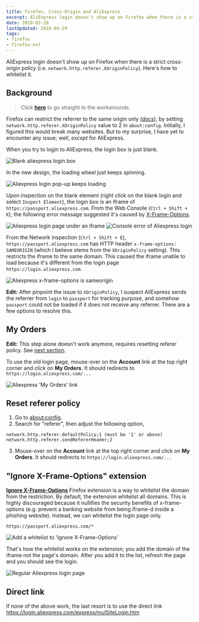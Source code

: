 ```yaml
---
title: Firefox, Cross-Origin and AliExpress
excerpt: AliExpress login doesn't show up on Firefox when there is a strict cross-origin policy.
date: 2019-02-28
lastUpdated: 2019-04-29
tags:
- firefox
- firefox-ext
---
```


AliExpress login doesn't show up on Firefox when there is a strict cross-origin policy (i.e. `network.http.referer.XOriginPolicy`). Here's how to whitelist it.

## Background

> Click [**here**](#My-Orders) to go straight to the workarounds.

Firefox can restrict the referrer to the same origin only ([docs](https://wiki.mozilla.org/Security/Referrer)), by setting `network.http.referer.XOriginPolicy` value to 2 in `about:config`. Initially, I figured this would break many websites. But to my surprise, I have yet to encounter any issue; well, *except* for AliExpress.

When you try to login to AliExpress, the login box is just blank.

![Blank aliexpress login box](20190228/no-login.png)

In the new design, the loading wheel just keeps spinning.

![Aliexpress login pop-up keeps loading](20190228/invalid-login.png)

Upon inspection on the blank element (right click on the blank login and select `Inspect Element`), the login box is an iframe of `https://passport.aliexpress.com`. From the Web Console (`Ctrl + Shift + K`), the following error message suggested it's caused by [X-Frame-Options](https://developer.mozilla.org/en-US/docs/Web/HTTP/Headers/X-Frame-Options).

![Aliexpress login page under an iframe](20190228/iframe.png)
![Console error of Aliexpress login](20190228/x-frame.png)

From the Network inspection (`Ctrl + Shift + E`), `https://passport.aliexpress.com` has HTTP header `x-frame-options: SAMEORIGIN` (which I believe stems from the `XOriginPolicy` setting). This restricts the iframe to the same domain. This caused the iframe unable to load because it's different from the login page `https://login.aliexpress.com`.

![Aliexpress x-frame-options is sameorigin](20190228/sameorigin.png)

**Edit:** After pinpoint the issue to `XOriginPolicy`, I suspect AliExpress sends the referrer from `login` to `passport` for tracking purpose, and somehow `passport` could not be loaded if it does not receive any referrer. There are a few options to resolve this.

## My Orders

**Edit:** This step alone doesn't work anymore, requires resetting referer policy. See [next section](#Reset-referer-policy).

To use the old login page, mouse-over on the **Account** link at the top right corner and click on **My Orders**. It should redirects to `https://login.aliexpress.com/...`

![Aliexpress 'My Orders' link](20190228/my-orders.png)

## Reset referer policy

1. Go to [about:config](about:config).
2. Search for "referer", then adjust the following option,

  ```
  network.http.referer.defaultPolicy;1 (must be '1' or above)
  network.http.referer.sendRefererHeader;2
  ```

3. Mouse-over on the **Account** link at the top right corner and click on **My Orders**. It should redirects to `https://login.aliexpress.com/...`

## "Ignore X-Frame-Options" extension

[**Ignore X-Frame-Options**](https://addons.mozilla.org/en-US/firefox/addon/ignore-x-frame-options-header/) Firefox extension is a way to whitelist the domain from the restriction. By default, the extension whitelist all domains. This is highly discouraged because it nullifies the security benefits of x-frame-options (e.g. prevent a banking website from being iframe-d inside a phishing website). Instead, we can whitelist the login page only.

```
https://passport.aliexpress.com/*
```

![Add a whitelist to 'Ignore X-Frame-Options'](20190228/whitelist.png)

That's how the whitelist works on the extension; you add the domain of the iframe not the page's domain. After you add it to the list, refresh the page and you should see the login.

![Regular Aliexpress login page](20190228/login.png)

## Direct link

If none of the above work, the last resort is to use the direct link https://login.aliexpress.com/express/mulSiteLogin.htm